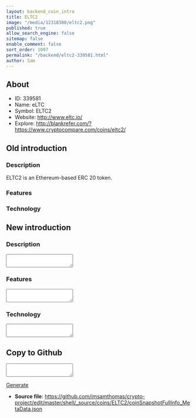 ```yaml
---
layout: backend_coin_intro
title: ELTC2
image: "/media/12318300/eltc2.png"
published: true
allow_search_engine: false
sitemap: false
enable_comment: false
sort_order: 1097
permalink: "/backend/eltc2-339581.html"
author: Sam
---
```


## About

- ID: 339581
- Name: eLTC
- Symbol: ELTC2
- Website: http://www.eltc.io/
- Explore: http://blankrefer.com/?https://www.cryptocompare.com/coins/eltc2/


## Old introduction

### Description

<p>ELTC2 is an Ethereum-based ERC 20 token.</p>

### Features


### Technology




## New introduction


### Description
<textarea id="meta_description" name="description"></textarea>

### Features
<textarea id="meta_features" name="features"></textarea>

### Technology
<textarea id="meta_technology" name="technology"></textarea>


## Copy to Github

<textarea id="coinsnapshotfullinfo_metadata"></textarea>

<a href="#gen" onclick="generateMetaDatJson()">Generate</a>

- **Source file**: <a href="https://github.com/imsamthomas/crypto-project/edit/master/shell/_source/coins/ELTC2/coinSnapshotFullInfo_MetaData.json">https://github.com/imsamthomas/crypto-project/edit/master/shell/_source/coins/ELTC2/coinSnapshotFullInfo_MetaData.json</a>

